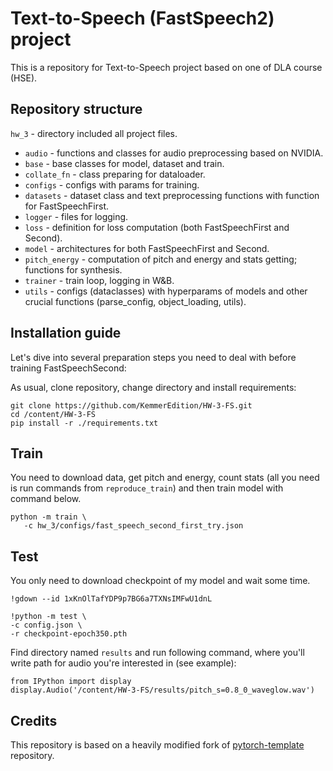 # Text-to-Speech (FastSpeech2) project

 This is a repository for Text-to-Speech project based on one of DLA course (HSE).
## Repository structure

`hw_3` - directory included all project files.
* `audio` - functions and classes for audio preprocessing based on NVIDIA.
* `base` - base classes for model, dataset and train.
* `collate_fn` - class preparing for dataloader.
* `configs` - configs with params for training.
* `datasets` - dataset class and text preprocessing functions with function for FastSpeechFirst.
* `logger` - files for logging.
* `loss` - definition for loss computation (both FastSpeechFirst and Second).
* `model` - architectures for both FastSpeechFirst and Second.
* `pitch_energy` - computation of pitch and energy and stats getting; functions for synthesis.
* `trainer` - train loop, logging in W&B.
* `utils` - configs (dataclasses) with hyperparams of models and other crucial functions (parse_config, object_loading, utils).

## Installation guide

Let's dive into several preparation steps you need to deal with before training FastSpeechSecond:

As usual, clone repository, change directory and install requirements:

```shell
git clone https://github.com/KemmerEdition/HW-3-FS.git
cd /content/HW-3-FS 
pip install -r ./requirements.txt
```
## Train
You need to download data, get pitch and energy, count stats (all you need is run commands from `reproduce_train`) and then train model with command below.

   ```shell
   python -m train \
      -c hw_3/configs/fast_speech_second_first_try.json
   ```
## Test
You only need to download checkpoint of my model and wait some time.
   ```shell
   !gdown --id 1xKnOlTafYDP9p7BG6a7TXNsIMFwU1dnL
  ```
   ```shell
!python -m test \
   -c config.json \
   -r checkpoint-epoch350.pth 
   ```
Find directory named `results` and run following command, where you'll write path for audio you're interested in (see example):
```shell
from IPython import display
display.Audio('/content/HW-3-FS/results/pitch_s=0.8_0_waveglow.wav')
```
## Credits

This repository is based on a heavily modified fork
of [pytorch-template](https://github.com/victoresque/pytorch-template) repository.
